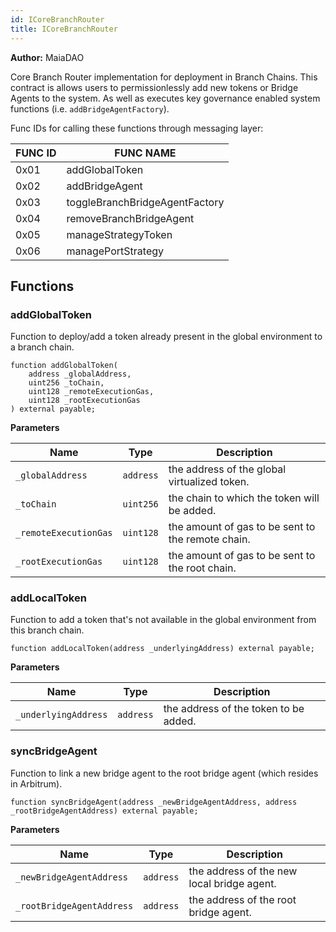 ```yaml
---
id: ICoreBranchRouter
title: ICoreBranchRouter
---
```


**Author:**
MaiaDAO

Core Branch Router implementation for deployment in Branch Chains.
This contract is allows users to permissionlessly add new tokens
or Bridge Agents to the system. As well as executes key governance
enabled system functions (i.e. `addBridgeAgentFactory`).

Func IDs for calling these functions through messaging layer:

| FUNC ID | FUNC NAME                      |
| ------- | ------------------------------ |
| 0x01    | addGlobalToken                 |
| 0x02    | addBridgeAgent                 |
| 0x03    | toggleBranchBridgeAgentFactory |
| 0x04    | removeBranchBridgeAgent        |
| 0x05    | manageStrategyToken            |
| 0x06    | managePortStrategy             |

## Functions

### addGlobalToken

Function to deploy/add a token already present in the global environment to a branch chain.

```solidity
function addGlobalToken(
    address _globalAddress,
    uint256 _toChain,
    uint128 _remoteExecutionGas,
    uint128 _rootExecutionGas
) external payable;
```

**Parameters**

| Name                  | Type      | Description                                       |
| --------------------- | --------- | ------------------------------------------------- |
| `_globalAddress`      | `address` | the address of the global virtualized token.      |
| `_toChain`            | `uint256` | the chain to which the token will be added.       |
| `_remoteExecutionGas` | `uint128` | the amount of gas to be sent to the remote chain. |
| `_rootExecutionGas`   | `uint128` | the amount of gas to be sent to the root chain.   |

### addLocalToken

Function to add a token that's not available in the global environment from this branch chain.

```solidity
function addLocalToken(address _underlyingAddress) external payable;
```

**Parameters**

| Name                 | Type      | Description                           |
| -------------------- | --------- | ------------------------------------- |
| `_underlyingAddress` | `address` | the address of the token to be added. |

### syncBridgeAgent

Function to link a new bridge agent to the root bridge agent (which resides in Arbitrum).

```solidity
function syncBridgeAgent(address _newBridgeAgentAddress, address _rootBridgeAgentAddress) external payable;
```

**Parameters**

| Name                      | Type      | Description                                |
| ------------------------- | --------- | ------------------------------------------ |
| `_newBridgeAgentAddress`  | `address` | the address of the new local bridge agent. |
| `_rootBridgeAgentAddress` | `address` | the address of the root bridge agent.      |
